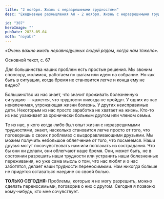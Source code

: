 ```yaml
---
title: "2 ноября. Жизнь с неразрешимыми трудностями"
desc: "Ежедневные размышления АН - 2 ноября. Жизнь с неразрешимыми трудностями"

id: "307"
heroImage: ""
pubDate: 2023-05-04
moth: "noyabr"
---
```


_«Очень важно иметь неравнодушных людей рядом, когда нам тяжело»._

Основной текст, с. 67

Для большинства наших проблем есть простые решения. Мы звоним спонсору,
молимся, работаем по шагам или идем на собрание. Но как быть в ситуации, когда
бремя не становится легче и конца ему не видно?

Большинство из нас знает, что значит проживать болезненную ситуацию — кажется,
что трудности никогда не пройдут. У одних из нас неизлечимая, угрожающая жизни
болезнь. У других неисправимые дети. Некоторым из нас просто заработка не
хватает на жизнь. Кто-то из нас ухаживает за хронически больным другом или
членом семьи.

Те из нас, у кого когда-либо был опыт жизни с неразрешимыми трудностями,
знают, насколько становится легче просто от того, что поговоришь о своих
проблемах с выздоравливающими друзьями. Мы можем получить небольшое облегчение
от того, что посмеемся. Наши друзья могут посочувствовать нам или поплакать из
сострадания. Что бы они ни делали, они облегчают наше бремя. Они, может быть,
не в состоянии разрешить наши трудности или устранить наши болезненные
переживания, но уже сама мысль о том, что нас любят и о нас заботятся, делает
наши трудности переносимыми. Нам никогда больше не придется оставаться наедине
со своей болью.

**ТОЛЬКО СЕГОДНЯ:** Проблемы, которые я не могу разрешить, можно сделать
переносимыми, поговорив о них с другом. Сегодня я позвоню кому-нибудь, кто мне
сочувствует.
